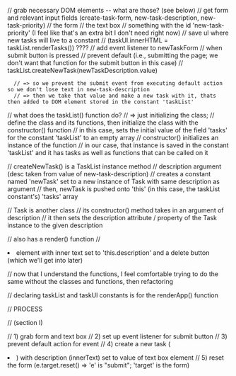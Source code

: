   // grab necessary DOM elements -- what are those? (see below)
  // get form and relevant input fields (create-task-form, new-task-description, new-task-priority)
    // the form 
    // the text box
    // something with the id 'new-task-priority' (I feel like that's an extra bit I don't need right now)
  // save ul where new tasks will live to a constant
  // (taskUl.innerHTML = taskList.renderTasks()) ????
  // add event listener to newTaskForm
    // when submit button is pressed
    // prevent default (i.e., submitting the page; we don't want that function for the submit button in this case)
    // taskList.createNewTask(newTaskDescription.value)

      // => so we prevent the submit event from executing default action so we don't lose text in new-task-description
      // => then we take that value and make a new task with it, thats then added to DOM element stored in the constant 'taskList'

// what does the taskList() function do?
  // => just initializing the class; 
  // define the class and its functions, then initialize the class with the constructor() function
  // in this case, sets the initial value of the field 'tasks' for the constant 'taskList' to an empty array
  // constructor() initializes an instance of the function
  // in our case, that instance is saved in the constant 'taskList' and it has tasks as well as functions that can be called on it

// createNewTask() is a TaskList instance method 
  // description argument (desc taken from value of new-task-description)
  // creates a constant named 'newTask' set to a new instance of Task with same description as argument 
  // then, newTask is pushed onto 'this' (in this case, the taskList constant's) 'tasks' array

// Task is another class
  // its constructor() method takes in an argument of description
  // it then sets the description attribute / property of the Task instance to the given description

  // also has a render() function
    // <li> element with inner text set to 'this.description' and a delete button (which we'll get into later)

// now that I understand the functions, I feel comfortable trying to do the same without the classes and functions, then refactoring

// declaring taskList and taskUl constants is for the renderApp() function

// PROCESS 

  // (section I)

  // 1) grab form and text box
  // 2) set up event listener for submit button
  // 3) prevent default action for event
  // 4) create a new task (<li>) with description (innerText) set to value of text box element
  // 5) reset the form (e.target.reset() => 'e' is "submit"; 'target' is the form)